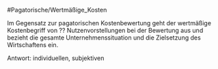 #Pagatorische/Wertmäßige_Kosten

Im Gegensatz zur pagatorischen Kostenbewertung geht der wertmäßige Kostenbegriff von ?? Nutzenvorstellungen bei der Bewertung aus und bezieht die gesamte Unternehmenssituation und die Zielsetzung des Wirtschaftens ein.

Antwort: individuellen, subjektiven